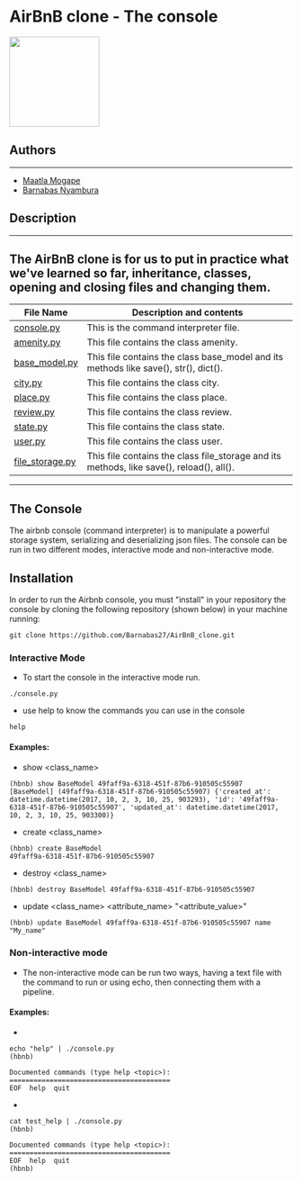 # AirBnB clone - The console
<img src="https://www.tabbykatz.com/hbnb.png" width="160" height=auto />

## Authors
---
* [Maatla Mogape](https://twitter.com/maatla_mogapi)
* [Barnabas Nyambura](https://twitter.com/owslemy)
## Description
---
The AirBnB clone is for us to put in practice what we've learned so far, inheritance, classes, opening and closing files and changing them.
---
| File Name | Description and contents |
| --- | --- |
| [console.py](console.py) | This is the command interpreter file. |
| [amenity.py](models/amenity.py) | This file contains the class amenity. |
| [base_model.py](models/base_model.py) | This file contains the class base_model and its methods like save(), str(), dict(). |
| [city.py](models/city.py) | This file contains the class city. |
| [place.py](models/place.py) | This file contains the class place. |
| [review.py](models/review.py) | This file contains the class review. |
| [state.py](models/state.py) | This file contains the class state. |
| [user.py](models/user.py) | This file contains the class user. |
| [file_storage.py](models/engine/file_storage.py) | This file contains the class file_storage and its methods, like save(), reload(), all(). |
---
## The Console
The airbnb console (command interpreter) is to manipulate a powerful storage system, serializing and deserializing json files. The console can be run in two different modes, interactive mode and non-interactive mode.
## Installation
In order to run  the Airbnb console, you must "install" in your repository the console by cloning the following repository (shown below) in your machine running:
```
git clone https://github.com/Barnabas27/AirBnB_clone.git
```
### Interactive Mode
* To start the console in the interactive mode run.
```
./console.py
```
* use help to know the commands you can use in the console
```
help
```
#### Examples:
* show <class_name> <id>
```
(hbnb) show BaseModel 49faff9a-6318-451f-87b6-910505c55907
[BaseModel] (49faff9a-6318-451f-87b6-910505c55907) {'created_at': datetime.datetime(2017, 10, 2, 3, 10, 25, 903293), 'id': '49faff9a-6318-451f-87b6-910505c55907', 'updated_at': datetime.datetime(2017, 10, 2, 3, 10, 25, 903300)}
```
* create <class_name>
```
(hbnb) create BaseModel
49faff9a-6318-451f-87b6-910505c55907
```
* destroy <class_name> <id>
```
(hbnb) destroy BaseModel 49faff9a-6318-451f-87b6-910505c55907
```
* update <class_name> <id> <attribute_name> "<attribute_value>"
```
(hbnb) update BaseModel 49faff9a-6318-451f-87b6-910505c55907 name "My_name"
```
### Non-interactive mode
* The non-interactive mode can be run two ways, having a text file with the command to run or using echo, then connecting them with a pipeline.
#### Examples:
*
```
echo "help" | ./console.py
(hbnb)

Documented commands (type help <topic>):
========================================
EOF  help  quit
```
*
```
cat test_help | ./console.py
(hbnb)

Documented commands (type help <topic>):
========================================
EOF  help  quit
(hbnb)
```